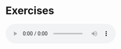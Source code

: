 <h1>Exercises</h1>

<audio controls>

	<source src="https://hannahrcohen.github.io/sml5202-cohen/assets/orange.wav" type="audio/wave">
Your browser does not support the audio element.
</audio>

<hr>

<iframe src="https://h5p.org/h5p/embed/648005" width="1090" height="258" frameborder="0" allowfullscreen="allowfullscreen"></iframe><script src="https://h5p.org/sites/all/modules/h5p/library/js/h5p-resizer.js" charset="UTF-8"></script>
<hr>
<iframe src="https://h5p.org/h5p/embed/655255" width="1090" height="642" frameborder="0" allowfullscreen="allowfullscreen"></iframe><script src="https://h5p.org/sites/all/modules/h5p/library/js/h5p-resizer.js" charset="UTF-8"></script>
<hr>
<iframe src="https://h5p.org/h5p/embed/655297" width="700" height="500" frameborder="0" allowfullscreen="allowfullscreen"></iframe><script src="https://h5p.org/sites/all/modules/h5p/library/js/h5p-resizer.js" charset="UTF-8"></script>
